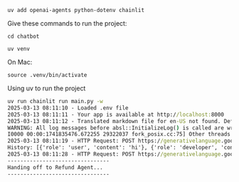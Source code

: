  
 
    uv add openai-agents python-dotenv chainlit

Give these commands to run the project:

    cd chatbot

    uv venv

On Mac:

    source .venv/bin/activate

Using uv to run the project

    
```cmd
uv run chainlit run main.py -w
2025-03-13 08:11:10 - Loaded .env file
2025-03-13 08:11:11 - Your app is available at http://localhost:8000
2025-03-13 08:11:12 - Translated markdown file for en-US not found. Defaulting to chainlit.md.
WARNING: All log messages before absl::InitializeLog() is called are written to STDERR
I0000 00:00:1741835476.672255 29322037 fork_posix.cc:75] Other threads are currently calling into gRPC, skipping fork() handlers
2025-03-13 08:11:19 - HTTP Request: POST https://generativelanguage.googleapis.com/v1beta/openai/chat/completions "HTTP/1.1 200 OK"
History: [{'role': 'user', 'content': 'hi'}, {'role': 'developer', 'content': "Hi, I'm here to help.\n"}]
2025-03-13 08:11:28 - HTTP Request: POST https://generativelanguage.googleapis.com/v1beta/openai/chat/completions "HTTP/1.1 200 OK"
--------------------------------
Handing off to Refund Agent...
--------------------------------
```